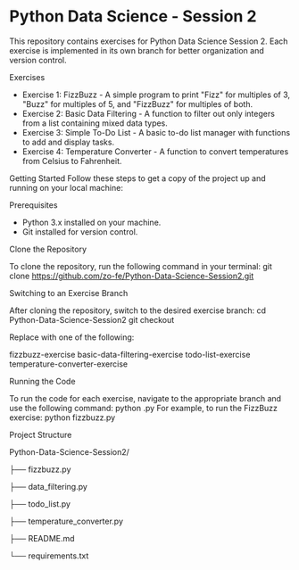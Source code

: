 # Python Data Science - Session 2

This repository contains exercises for Python Data Science Session 2. Each exercise is implemented in its own branch for better organization and version control.

Exercises
- Exercise 1: FizzBuzz - A simple program to print "Fizz" for multiples of 3, "Buzz" for multiples of 5, and "FizzBuzz" for multiples of both.
- Exercise 2: Basic Data Filtering - A function to filter out only integers from a list containing mixed data types.
- Exercise 3: Simple To-Do List - A basic to-do list manager with functions to add and display tasks.
- Exercise 4: Temperature Converter - A function to convert temperatures from Celsius to Fahrenheit.

Getting Started
Follow these steps to get a copy of the project up and running on your local machine:

Prerequisites
- Python 3.x installed on your machine.
- Git installed for version control.

Clone the Repository

To clone the repository, run the following command in your terminal:
git clone https://github.com/zo-fe/Python-Data-Science-Session2.git

Switching to an Exercise Branch

After cloning the repository, switch to the desired exercise branch:
cd Python-Data-Science-Session2
git checkout <branch-name>

Replace <branch-name> with one of the following:

fizzbuzz-exercise
basic-data-filtering-exercise
todo-list-exercise
temperature-converter-exercise

Running the Code

To run the code for each exercise, navigate to the appropriate branch and use the following command:
python <file-name>.py
For example, to run the FizzBuzz exercise:
python fizzbuzz.py

Project Structure

Python-Data-Science-Session2/

├── fizzbuzz.py

├── data_filtering.py

├── todo_list.py

├── temperature_converter.py

├── README.md

└── requirements.txt
